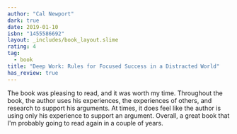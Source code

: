 ```yaml
---
author: "Cal Newport"
dark: true
date: 2019-01-10
isbn: "1455586692"
layout: _includes/book_layout.slime
rating: 4
tag:
  - book
title: "Deep Work: Rules for Focused Success in a Distracted World"
has_review: true
---
```


The book was pleasing to read, and it was worth my time. Throughout the book, the author uses his experiences, the experiences of others, and research to support his arguments. At times, it does feel like the author is using only his experience to support an argument. Overall, a great book that I'm probably going to read again in a couple of years.
